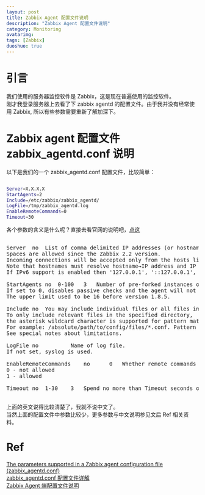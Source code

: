 ```yaml
---
layout: post
title: Zabbix Agent 配置文件说明
description: "Zabbix Agent 配置文件说明"
category: Monitoring
avatarimg: 
tags: [Zabbix]
duoshuo: true
---
```


# 引言

我们使用的服务器监控软件是 Zabbix，这是现在普遍使用的监控软件。  
刚才我登录服务器上去看了下 zabbix agentd 的配置文件。由于我并没有经常使用 Zabbix, 所以有些参数需要重新了解加深下。  

# Zabbix agent 配置文件 zabbix_agentd.conf 说明

以下是我们的一个 zabbix_agentd.conf 配置文件，比较简单：

```bash

Server=X.X.X.X
StartAgents=2
Include=/etc/zabbix/zabbix_agentd/
LogFile=/tmp/zabbix_agentd.log
EnableRemoteCommands=0
Timeout=30

```    


各个参数的含义是什么呢？直接去看官网的说明吧，[点这](https://www.zabbix.com/documentation/2.4/manual/appendix/config/zabbix_agentd)  

<pre>

Server	no	List of comma delimited IP addresses (or hostnames) of Zabbix servers. 
Spaces are allowed since the Zabbix 2.2 version.
Incoming connections will be accepted only from the hosts listed here.
Note that hostnames must resolve hostname→IP address and IP address→hostname.
If IPv6 support is enabled then '127.0.0.1', '::127.0.0.1', '::ffff:127.0.0.1' are treated equally.

StartAgents	no	0-100	3	Number of pre-forked instances of zabbix_agentd that process passive checks.
If set to 0, disables passive checks and the agent will not listen on any TCP port.
The upper limit used to be 16 before version 1.8.5.

Include	no	You may include individual files or all files in a directory in the configuration file.
To only include relevant files in the specified directory, 
the asterisk wildcard character is supported for pattern matching. 
For example: /absolute/path/to/config/files/*.conf. Pattern matching is supported since Zabbix 2.4.0.
See special notes about limitations.

LogFile	no			Name of log file.
If not set, syslog is used.

EnableRemoteCommands	no		0	Whether remote commands from Zabbix server are allowed.
0 - not allowed
1 - allowed

Timeout	no	1-30	3	Spend no more than Timeout seconds on processing

</pre>

上面的英文说得比较清楚了，我就不说中文了。  
当然上面的配置文件中参数比较少，更多参数与中文说明参见文后 Ref 相关资料。

# Ref
[The parameters supported in a Zabbix agent configuration file (zabbix_agentd.conf)](https://www.zabbix.com/documentation/2.4/manual/appendix/config/zabbix_agentd)  
[zabbix_agentd.conf 配置文件详解](http://www.ttlsa.com/zabbix/zabbix_agentd-conf-description/)  
[Zabbix Agent 端配置文件说明](http://blog.chinaunix.net/uid-29155617-id-4668602.html)  


